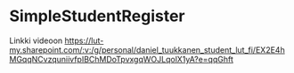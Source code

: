 # SimpleStudentRegister
Linkki videoon
https://lut-my.sharepoint.com/:v:/g/personal/daniel_tuukkanen_student_lut_fi/EX2E4hMGqqNCvzquniivfpIBChMDoTpvxgqWOJLqolX1yA?e=qqGhft

